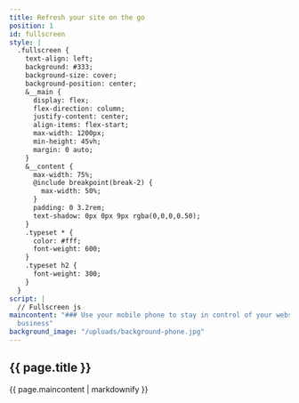 ```yaml
---
title: Refresh your site on the go
position: 1
id: fullscreen
style: |
  .fullscreen {
    text-align: left;
    background: #333;
    background-size: cover;
    background-position: center;
    &__main {
      display: flex;
      flex-direction: column;
      justify-content: center;
      align-items: flex-start;
      max-width: 1200px;
      min-height: 45vh;
      margin: 0 auto;
    }
    &__content {
      max-width: 75%;
      @include breakpoint(break-2) {
        max-width: 50%;
      }
      padding: 0 3.2rem;
      text-shadow: 0px 0px 9px rgba(0,0,0,0.50);
    }
    .typeset * {
      color: #fff;
      font-weight: 600;
    }
    .typeset h2 {
      font-weight: 300;
    }
  }
script: |
  // Fullscreen js
maincontent: "### Use your mobile phone to stay in control of your website and your
  business"
background_image: "/uploads/background-phone.jpg"
---
```


<section class="fullscreen" style="background-image: url({{ page.background_image }})">
  <div class="fullscreen__main">
    <div class="fullscreen__content  typeset">
      <h2>{{ page.title }}</h2>
      {{ page.maincontent | markdownify }}
    </div>
  </div>
</section>
